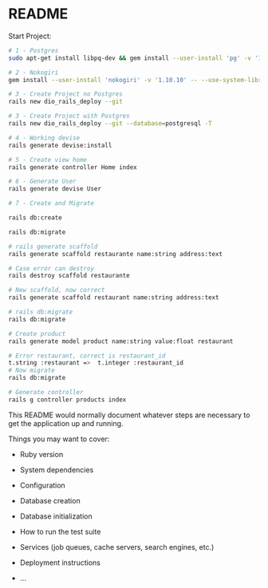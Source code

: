 # README

 Start Project:

```bash
# 1 - Postgres
sudo apt-get install libpq-dev && gem install --user-install 'pg' -v '1.2.3'

# 2 - Nokogiri
gem install --user-install 'nokogiri' -v '1.10.10' -- --use-system-libraries

# 3 - Create Project no Postgres
rails new dio_rails_deploy --git

# 3 - Create Project with Postgres
rails new dio_rails_deploy --git --database=postgresql -T

# 4 - Working devise
rails generate devise:install

# 5 - Create view home
rails generate controller Home index

# 6 - Generate User
rails generate devise User

# 7 - Create and Migrate

rails db:create

rails db:migrate

# rails generate scaffold
rails generate scaffold restaurante name:string address:text

# Case error can destroy
rails destroy scaffold restaurante

# New scaffold, now correct
rails generate scaffold restaurant name:string address:text

# rails db:migrate
rails db:migrate

# Create product 
rails generate model product name:string value:float restaurant

# Error restaurant, correct is restaurant_id 
t.string :restaurant =>  t.integer :restaurant_id                                                                                                          
# Now migrate
rails db:migrate 

# Generate controller
rails g controller products index

```
This README would normally document whatever steps are necessary to get the
application up and running.

Things you may want to cover:

* Ruby version

* System dependencies

* Configuration

* Database creation

* Database initialization

* How to run the test suite

* Services (job queues, cache servers, search engines, etc.)

* Deployment instructions

* ...
